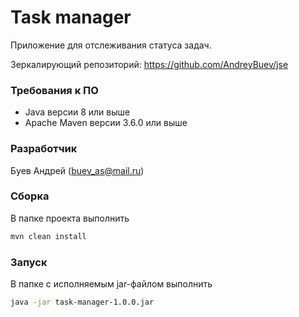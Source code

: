# Task manager
Приложение для отслеживания статуса задач.

Зеркалирующий репозиторий: https://github.com/AndreyBuev/jse

### Требования к ПО
* Java версии 8 или выше
* Apache Maven версии 3.6.0 или выше

### Разработчик
Буев Андрей (buev_as@mail.ru)

### Сборка
В папке проекта выполнить
```bash
mvn clean install
```

### Запуск
В папке с исполняемым jar-файлом выполнить
```bash
java -jar task-manager-1.0.0.jar
```
